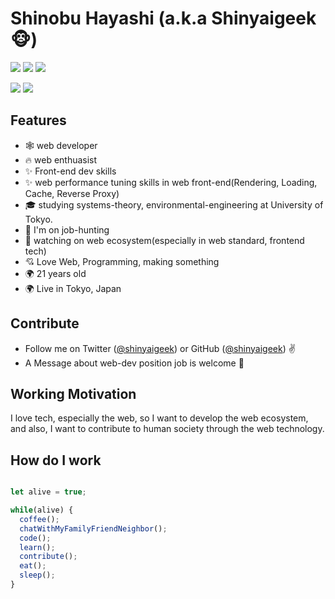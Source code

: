 # Shinobu Hayashi (a.k.a Shinyaigeek🐵)

[![](https://img.shields.io/badge/build-passing-brightgreen)](https://github.com/Shinyaigeek) [![](https://img.shields.io/badge/Twitter-shinyaigeek-blue)](https://twitter.com/Shinyaigeek) [![](https://img.shields.io/badge/Blog-%E3%81%97%E3%81%AB%E3%82%83%E3%81%84%E3%81%AE%E5%AD%A6%E7%BF%92%E5%B8%B3-yellow)](https://shinyaigeek.dev)

![](https://github-readme-stats.vercel.app/api?username=shinyaigeek&count_private=true&show_icons=true&theme=dracula) ![](https://github-readme-stats.vercel.app/api/top-langs/?username=anuraghazra&layout=compact)

## Features

- 🕸 web developer
- 🔥 web enthuasist
- ✨ Front-end dev skills
- ✨ web performance tuning skills in web front-end(Rendering, Loading, Cache, Reverse Proxy)
- 🎓 studying systems-theory, environmental-engineering at University of Tokyo.
- 🦄 I'm on job-hunting 
- 👀 watching on web ecosystem(especially in web standard, frontend tech)
- 💘 Love Web, Programming, making something
- 🌍 21 years old
- 🌍 Live in Tokyo, Japan

## Contribute

- Follow me on Twitter ([@shinyaigeek](https://twitter.com/Shinyaigeek)) or GitHub ([@shinyaigeek](https://github.com/Shinyaigeek)) ✌️
- A Message about web-dev position job is welcome 🥳

## Working Motivation

I love tech, especially the web, so I want to develop the web ecosystem, and also, I want to contribute to human society through the web technology.

## How do I work

```typescript

let alive = true;

while(alive) {
  coffee();
  chatWithMyFamilyFriendNeighbor();
  code();
  learn();
  contribute();
  eat();
  sleep();
}

```
